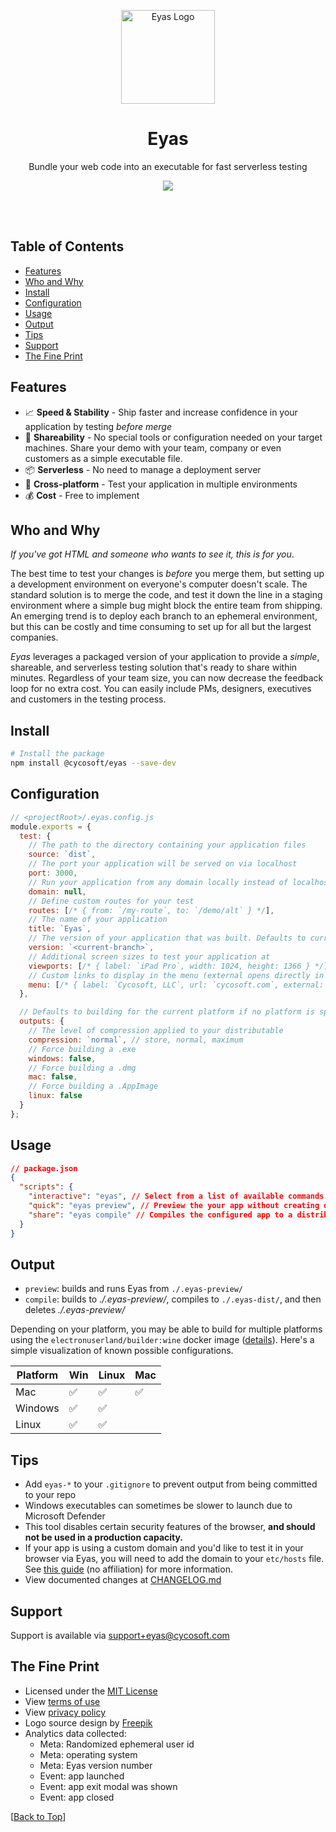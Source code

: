 <p align="center">
	<a href="https://cycosoft.com/">
		<img src="https://cycosoft.com/eyas/logo.svg" alt="Eyas Logo" width="150px" height="150px">
	</a>
</p>

<div align="center">
  <h1>Eyas</h1>
</div>
<p align="center">Bundle your web code into an executable for fast serverless testing</p>

<p align="center">
<img src="https://img.shields.io/npm/v/@cycosoft/eyas?color=6988e6&label=version">
</p>

<br />
<br />

## Table of Contents

- [Features](#features)
- [Who and Why](#who-and-why)
- [Install](#install)
- [Configuration](#configuration)
- [Usage](#usage)
- [Output](#output)
- [Tips](#tips)
- [Support](#support)
- [The Fine Print](#the-fine-print)

## Features

- 📈 **Speed & Stability** - Ship faster and increase confidence in your application by testing _before merge_
- 🤝 **Shareability** - No special tools or configuration needed on your target machines. Share your demo with your team, company or even customers as a simple executable file.
- 📦 **Serverless** - No need to manage a deployment server
- 🔗 **Cross-platform** - Test your application in multiple environments
- 💰 **Cost** - Free to implement

## Who and Why

_If you've got HTML and someone who wants to see it, this is for you_.

The best time to test your changes is _before_ you merge them, but setting up a development environment on everyone's computer doesn't scale. The standard solution is to merge the code, and test it down the line in a staging environment where a simple bug might block the entire team from shipping. An emerging trend is to deploy each branch to an ephemeral environment, but this can be costly and time consuming to set up for all but the largest companies.

_Eyas_ leverages a packaged version of your application to provide a _simple_, shareable, and serverless testing solution that's ready to share within minutes. Regardless of your team size, you can now decrease the feedback loop for no extra cost. You can easily include PMs, designers, executives and customers in the testing process.

## Install

```bash
# Install the package
npm install @cycosoft/eyas --save-dev
```

## Configuration

```js
// <projectRoot>/.eyas.config.js
module.exports = {
  test: {
    // The path to the directory containing your application files
    source: `dist`,
    // The port your application will be served on via localhost
    port: 3000,
    // Run your application from any domain locally instead of localhost
    domain: null,
    // Define custom routes for your test
    routes: [/* { from: `/my-route`, to: `/demo/alt` } */],
    // The name of your application
    title: `Eyas`,
    // The version of your application that was built. Defaults to current branch name.
    version: `<current-branch>`,
    // Additional screen sizes to test your application at
    viewports: [/* { label: `iPad Pro`, width: 1024, height: 1366 } */],
    // Custom links to display in the menu (external opens directly in browser)
    menu: [/* { label: `Cycosoft, LLC`, url: `cycosoft.com`, external: true } */]
  },

  // Defaults to building for the current platform if no platform is specified
  outputs: {
    // The level of compression applied to your distributable
    compression: `normal`, // store, normal, maximum
    // Force building a .exe
    windows: false,
    // Force building a .dmg
    mac: false,
    // Force building a .AppImage
    linux: false
  }
};
```

## Usage

```json
// package.json
{
  "scripts": {
    "interactive": "eyas", // Select from a list of available commands
    "quick": "eyas preview", // Preview the your app without creating distributables
    "share": "eyas compile" // Compiles the configured app to a distributable
  }
}
```

## Output

- `preview`: builds and runs Eyas from `./.eyas-preview/`
- `compile`: builds to _./.eyas-preview/_, compiles to `./.eyas-dist/`, and then deletes _./.eyas-preview/_

Depending on your platform, you may be able to build for multiple platforms using the `electronuserland/builder:wine` docker image ([details](https://www.electron.build/multi-platform-build#provided-docker-images)). Here's a simple visualization of known possible configurations.

| Platform | Win | Linux | Mac |
| - | - | - | - |
| Mac | ✅ | ✅ | ✅ |
| Windows | ✅ | ✅ | |
| Linux | ✅ | ✅ | |

## Tips

- Add `eyas-*` to your `.gitignore` to prevent output from being committed to your repo
- Windows executables can sometimes be slower to launch due to Microsoft Defender
- This tool disables certain security features of the browser, **and should not be used in a production capacity.**
- If your app is using a custom domain and you'd like to test it in your browser via Eyas, you will need to add the domain to your `etc/hosts` file. See [this guide](https://www.ephost.com/account/index.php/knowledgebase/232/How-to-edit-your-Host-file.html) (no affiliation) for more information.
- View documented changes at [CHANGELOG.md](CHANGELOG.md)

## Support

Support is available via <support+eyas@cycosoft.com>

## The Fine Print

- Licensed under the [MIT License](LICENSE.TXT)
- View [terms of use](https://cycosoft.com/eyas/terms)
- View [privacy policy](https://cycosoft.com/eyas/privacy)
- Logo source design by [Freepik](https://www.freepik.com/free-vector/eagle-logo-design-template_45007164.htm)
- Analytics data collected:
  - Meta: Randomized ephemeral user id
  - Meta: operating system
  - Meta: Eyas version number
  - Event: app launched
  - Event: app exit modal was shown
  - Event: app closed

[[Back to Top](#table-of-contents)]
